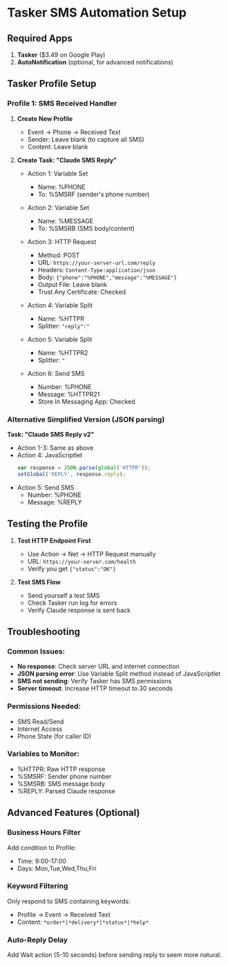 # Tasker SMS Automation Setup

## Required Apps
1. **Tasker** ($3.49 on Google Play)
2. **AutoNotification** (optional, for advanced notifications)

## Tasker Profile Setup

### Profile 1: SMS Received Handler

1. **Create New Profile**
   - Event → Phone → Received Text
   - Sender: Leave blank (to capture all SMS)
   - Content: Leave blank

2. **Create Task: "Claude SMS Reply"**
   - Action 1: Variable Set
     - Name: %PHONE
     - To: %SMSRF (sender's phone number)
   
   - Action 2: Variable Set  
     - Name: %MESSAGE
     - To: %SMSRB (SMS body/content)
   
   - Action 3: HTTP Request
     - Method: POST
     - URL: `https://your-server-url.com/reply`
     - Headers: `Content-Type:application/json`
     - Body: `{"phone":"%PHONE","message":"%MESSAGE"}`
     - Output File: Leave blank
     - Trust Any Certificate: Checked
   
   - Action 4: Variable Split
     - Name: %HTTPR
     - Splitter: `"reply":"`
   
   - Action 5: Variable Split  
     - Name: %HTTPR2
     - Splitter: `"`
   
   - Action 6: Send SMS
     - Number: %PHONE  
     - Message: %HTTPR21
     - Store In Messaging App: Checked

### Alternative Simplified Version (JSON parsing)

**Task: "Claude SMS Reply v2"**
- Action 1-3: Same as above
- Action 4: JavaScriptlet
  ```javascript
  var response = JSON.parse(global('HTTPR'));
  setGlobal('REPLY', response.reply);
  ```
- Action 5: Send SMS
  - Number: %PHONE
  - Message: %REPLY

## Testing the Profile

1. **Test HTTP Endpoint First**
   - Use Action → Net → HTTP Request manually
   - URL: `https://your-server.com/health`
   - Verify you get `{"status":"OK"}`

2. **Test SMS Flow**
   - Send yourself a test SMS
   - Check Tasker run log for errors
   - Verify Claude response is sent back

## Troubleshooting

### Common Issues:
- **No response**: Check server URL and internet connection
- **JSON parsing error**: Use Variable Split method instead of JavaScriptlet  
- **SMS not sending**: Verify Tasker has SMS permissions
- **Server timeout**: Increase HTTP timeout to 30 seconds

### Permissions Needed:
- SMS Read/Send
- Internet Access
- Phone State (for caller ID)

### Variables to Monitor:
- %HTTPR: Raw HTTP response
- %SMSRF: Sender phone number  
- %SMSRB: SMS message body
- %REPLY: Parsed Claude response

## Advanced Features (Optional)

### Business Hours Filter
Add condition to Profile:
- Time: 9:00-17:00
- Days: Mon,Tue,Wed,Thu,Fri

### Keyword Filtering  
Only respond to SMS containing keywords:
- Profile → Event → Received Text
- Content: `*order*|*delivery*|*status*|*help*`

### Auto-Reply Delay
Add Wait action (5-10 seconds) before sending reply to seem more natural.